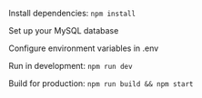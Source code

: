 Install dependencies: `npm install`

Set up your MySQL database

Configure environment variables in .env

Run in development: `npm run dev`

Build for production: `npm run build && npm start`